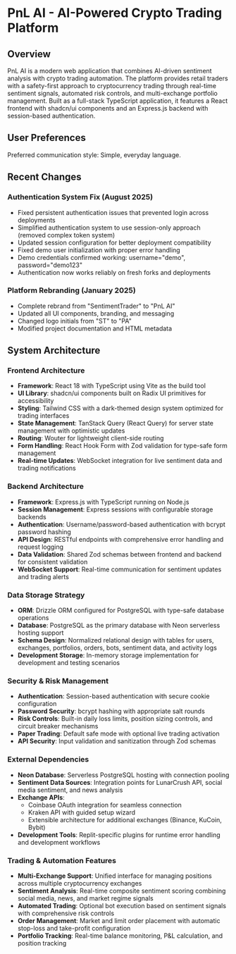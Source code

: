# PnL AI - AI-Powered Crypto Trading Platform

## Overview

PnL AI is a modern web application that combines AI-driven sentiment analysis with crypto trading automation. The platform provides retail traders with a safety-first approach to cryptocurrency trading through real-time sentiment signals, automated risk controls, and multi-exchange portfolio management. Built as a full-stack TypeScript application, it features a React frontend with shadcn/ui components and an Express.js backend with session-based authentication.

## User Preferences

Preferred communication style: Simple, everyday language.

## Recent Changes

### Authentication System Fix (August 2025)
- Fixed persistent authentication issues that prevented login across deployments
- Simplified authentication system to use session-only approach (removed complex token system)
- Updated session configuration for better deployment compatibility
- Fixed demo user initialization with proper error handling
- Demo credentials confirmed working: username="demo", password="demo123"
- Authentication now works reliably on fresh forks and deployments

### Platform Rebranding (January 2025)
- Complete rebrand from "SentimentTrader" to "PnL AI"
- Updated all UI components, branding, and messaging
- Changed logo initials from "ST" to "PA"
- Modified project documentation and HTML metadata

## System Architecture

### Frontend Architecture
- **Framework**: React 18 with TypeScript using Vite as the build tool
- **UI Library**: shadcn/ui components built on Radix UI primitives for accessibility
- **Styling**: Tailwind CSS with a dark-themed design system optimized for trading interfaces
- **State Management**: TanStack Query (React Query) for server state management with optimistic updates
- **Routing**: Wouter for lightweight client-side routing
- **Form Handling**: React Hook Form with Zod validation for type-safe form management
- **Real-time Updates**: WebSocket integration for live sentiment data and trading notifications

### Backend Architecture
- **Framework**: Express.js with TypeScript running on Node.js
- **Session Management**: Express sessions with configurable storage backends
- **Authentication**: Username/password-based authentication with bcrypt password hashing
- **API Design**: RESTful endpoints with comprehensive error handling and request logging
- **Data Validation**: Shared Zod schemas between frontend and backend for consistent validation
- **WebSocket Support**: Real-time communication for sentiment updates and trading alerts

### Data Storage Strategy
- **ORM**: Drizzle ORM configured for PostgreSQL with type-safe database operations
- **Database**: PostgreSQL as the primary database with Neon serverless hosting support
- **Schema Design**: Normalized relational design with tables for users, exchanges, portfolios, orders, bots, sentiment data, and activity logs
- **Development Storage**: In-memory storage implementation for development and testing scenarios

### Security & Risk Management
- **Authentication**: Session-based authentication with secure cookie configuration
- **Password Security**: bcrypt hashing with appropriate salt rounds
- **Risk Controls**: Built-in daily loss limits, position sizing controls, and circuit breaker mechanisms
- **Paper Trading**: Default safe mode with optional live trading activation
- **API Security**: Input validation and sanitization through Zod schemas

### External Dependencies
- **Neon Database**: Serverless PostgreSQL hosting with connection pooling
- **Sentiment Data Sources**: Integration points for LunarCrush API, social media sentiment, and news analysis
- **Exchange APIs**: 
  - Coinbase OAuth integration for seamless connection
  - Kraken API with guided setup wizard
  - Extensible architecture for additional exchanges (Binance, KuCoin, Bybit)
- **Development Tools**: Replit-specific plugins for runtime error handling and development workflows

### Trading & Automation Features
- **Multi-Exchange Support**: Unified interface for managing positions across multiple cryptocurrency exchanges
- **Sentiment Analysis**: Real-time composite sentiment scoring combining social media, news, and market regime signals
- **Automated Trading**: Optional bot execution based on sentiment signals with comprehensive risk controls
- **Order Management**: Market and limit order placement with automatic stop-loss and take-profit configuration
- **Portfolio Tracking**: Real-time balance monitoring, P&L calculation, and position tracking